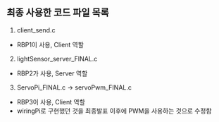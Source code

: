 ## 최종 사용한 코드 파일 목록
1. client_send.c
- RBP1이 사용, Client 역할
2. lightSensor_server_FINAL.c
- RBP2가 사용, Server 역할
3. ServoPi_FINAL.c -> servoPwm_FINAL.c
- RBP3이 사용, Client 역할
- wiringPi로 구현했던 것을 최종발표 이후에 PWM을 사용하는 것으로 수정함

